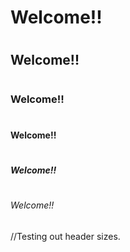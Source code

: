 # <h1> Welcome!!</h1>
# <h2> Welcome!!</h2>
# <h3> Welcome!!</h3>
# <h4> Welcome!!</h4>
# <h5> Welcome!!</h5>
# <h6> Welcome!!</h6>

//Testing out header sizes.
